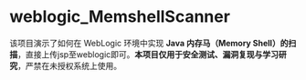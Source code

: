 # weblogic_MemshellScanner

该项目演示了如何在 WebLogic 环境中实现 **Java 内存马（Memory Shell）的扫描**，直接上传jsp至weblogic即可。**本项目仅用于安全测试、漏洞复现与学习研究**，严禁在未授权系统上使用。